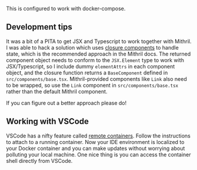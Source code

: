 This is configured to work with docker-compose. 

## Development tips

It was a bit of a PITA to get JSX and Typescript to work together with Mithril. I was able to hack a solution which uses [closure components](https://mithril.js.org/components.html#closure-component-state) to handle state, which is the recommended approach in the Mithril docs. The returned component object needs to conform to the `JSX.Element` type to work with JSX/Typescript, so I include dummy `elementAttrs` in each component object, and the closure function returns a `BaseComponent` defined in `src/components/base.tsx`. Mithril-provided components like `Link` also need to be wrapped, so use the `Link` component in `src/components/base.tsx` rather than the default Mithril component.

If you can figure out a better approach please do!

## Working with VSCode

VSCode has a nifty feature called [remote containers](https://marketplace.visualstudio.com/items?itemName=ms-vscode-remote.remote-containers). Follow the instructions to attach to a running container. Now your IDE environment is localized to your Docker container and you can make updates without worrying about polluting your local machine. One nice thing is you can access the container shell directly from VSCode.

